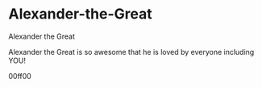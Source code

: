# Alexander-the-Great
Alexander the Great
<html>
<body background= "bgimage.jpg"> 
<p> Alexander the Great is so awesome that he is loved by everyone including YOU!</p>
<font> 00ff00 </font>
</body>
</html>
